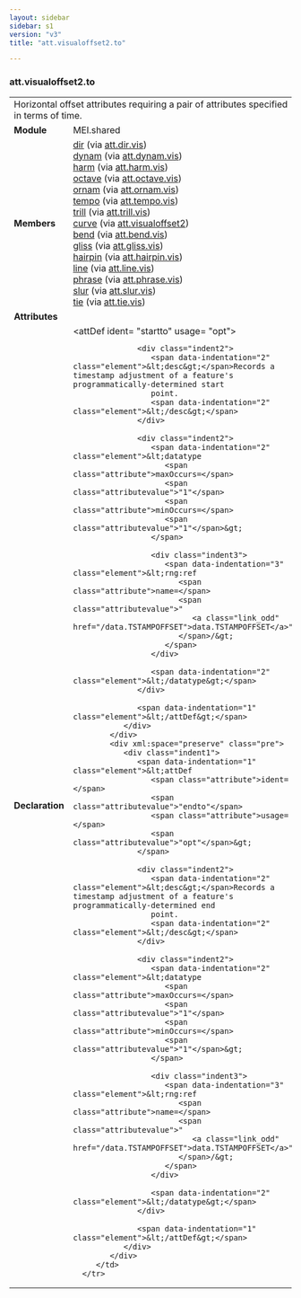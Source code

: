 ```yaml
---
layout: sidebar
sidebar: s1
version: "v3"
title: "att.visualoffset2.to"

---
```


<div class="classSpec att">
   <h3 id="att.visualoffset2.to">att.visualoffset2.to</h3>
   <table class="wovenodd">
      <tr>
         <td colspan="2" class="wovenodd-col2">Horizontal offset attributes requiring a pair of attributes specified in terms of
            time.
         </td>
      </tr>
      <tr>
         <td class="wovenodd-col1">
            <strong>Module</strong>
         </td>
         <td class="wovenodd-col2">MEI.shared</td>
      </tr>
      <tr>
         <td class="wovenodd-col1">
            <strong>Members</strong>
         </td>
         <td class="wovenodd-col2">
            <div class="parent">
               <div>
                  <a class="link_odd_elementSpec" href="/{{ page.version }}/elements/dir.html">dir</a>
                  <span> (via 
                     <a class="link_odd_classSpec" href="/{{ page.version }}/attribute-classes/att.dir.vis.html">att.dir.vis</a>)
                  </span>
               </div>
               <div>
                  <a class="link_odd_elementSpec" href="/{{ page.version }}/elements/dynam.html">dynam</a>
                  <span> (via 
                     <a class="link_odd_classSpec" href="/{{ page.version }}/attribute-classes/att.dynam.vis.html">att.dynam.vis</a>)
                  </span>
               </div>
               <div>
                  <a class="link_odd_elementSpec" href="/{{ page.version }}/elements/harm.html">harm</a>
                  <span> (via 
                     <a class="link_odd_classSpec" href="/{{ page.version }}/attribute-classes/att.harm.vis.html">att.harm.vis</a>)
                  </span>
               </div>
               <div>
                  <a class="link_odd_elementSpec" href="/{{ page.version }}/elements/octave.html">octave</a>
                  <span> (via 
                     <a class="link_odd_classSpec" href="/{{ page.version }}/attribute-classes/att.octave.vis.html">att.octave.vis</a>)
                  </span>
               </div>
               <div>
                  <a class="link_odd_elementSpec" href="/{{ page.version }}/elements/ornam.html">ornam</a>
                  <span> (via 
                     <a class="link_odd_classSpec" href="/{{ page.version }}/attribute-classes/att.ornam.vis.html">att.ornam.vis</a>)
                  </span>
               </div>
               <div>
                  <a class="link_odd_elementSpec" href="/{{ page.version }}/elements/tempo.html">tempo</a>
                  <span> (via 
                     <a class="link_odd_classSpec" href="/{{ page.version }}/attribute-classes/att.tempo.vis.html">att.tempo.vis</a>)
                  </span>
               </div>
               <div>
                  <a class="link_odd_elementSpec" href="/{{ page.version }}/elements/trill.html">trill</a>
                  <span> (via 
                     <a class="link_odd_classSpec" href="/{{ page.version }}/attribute-classes/att.trill.vis.html">att.trill.vis</a>)
                  </span>
               </div>
               <div>
                  <a class="link_odd_elementSpec" href="/{{ page.version }}/elements/curve.html">curve</a>
                  <span> (via 
                     <a class="link_odd_classSpec" href="/{{ page.version }}/attribute-classes/att.visualoffset2.html">att.visualoffset2</a>)
                  </span>
               </div>
               <div>
                  <a class="link_odd_elementSpec" href="/{{ page.version }}/elements/bend.html">bend</a>
                  <span> (via 
                     <a class="link_odd_classSpec" href="/{{ page.version }}/attribute-classes/att.bend.vis.html">att.bend.vis</a>)
                  </span>
               </div>
               <div>
                  <a class="link_odd_elementSpec" href="/{{ page.version }}/elements/gliss.html">gliss</a>
                  <span> (via 
                     <a class="link_odd_classSpec" href="/{{ page.version }}/attribute-classes/att.gliss.vis.html">att.gliss.vis</a>)
                  </span>
               </div>
               <div>
                  <a class="link_odd_elementSpec" href="/{{ page.version }}/elements/hairpin.html">hairpin</a>
                  <span> (via 
                     <a class="link_odd_classSpec" href="/{{ page.version }}/attribute-classes/att.hairpin.vis.html">att.hairpin.vis</a>)
                  </span>
               </div>
               <div>
                  <a class="link_odd_elementSpec" href="/{{ page.version }}/elements/line.html">line</a>
                  <span> (via 
                     <a class="link_odd_classSpec" href="/{{ page.version }}/attribute-classes/att.line.vis.html">att.line.vis</a>)
                  </span>
               </div>
               <div>
                  <a class="link_odd_elementSpec" href="/{{ page.version }}/elements/phrase.html">phrase</a>
                  <span> (via 
                     <a class="link_odd_classSpec" href="/{{ page.version }}/attribute-classes/att.phrase.vis.html">att.phrase.vis</a>)
                  </span>
               </div>
               <div>
                  <a class="link_odd_elementSpec" href="/{{ page.version }}/elements/slur.html">slur</a>
                  <span> (via 
                     <a class="link_odd_classSpec" href="/{{ page.version }}/attribute-classes/att.slur.vis.html">att.slur.vis</a>)
                  </span>
               </div>
               <div>
                  <a class="link_odd_elementSpec" href="/{{ page.version }}/elements/tie.html">tie</a>
                  <span> (via 
                     <a class="link_odd_classSpec" href="/{{ page.version }}/attribute-classes/att.tie.vis.html">att.tie.vis</a>)
                  </span>
               </div>
            </div>
         </td>
      </tr>
      <tr>
         <td class="wovenodd-col1">
            <strong>Attributes</strong>
         </td>
         <td class="wovenodd-col2"></td>
      </tr>
      <tr>
         <td class="wovenodd-col1">
            <strong>Declaration</strong>
         </td>
         <td class="wovenodd-col2">
            <div xml:space="preserve" class="pre">
               <div class="indent1">
                  <span data-indentation="1" class="element">&lt;attDef 
                     <span class="attribute">ident=</span>
                     <span class="attributevalue">"startto"</span> 
                     <span class="attribute">usage=</span>
                     <span class="attributevalue">"opt"</span>&gt;
                  </span>
                  
                  <div class="indent2">
                     <span data-indentation="2" class="element">&lt;desc&gt;</span>Records a timestamp adjustment of a feature's programmatically-determined start
                     point.
                     <span data-indentation="2" class="element">&lt;/desc&gt;</span>
                  </div>
                  
                  <div class="indent2">
                     <span data-indentation="2" class="element">&lt;datatype 
                        <span class="attribute">maxOccurs=</span>
                        <span class="attributevalue">"1"</span> 
                        <span class="attribute">minOccurs=</span>
                        <span class="attributevalue">"1"</span>&gt;
                     </span>
                     
                     <div class="indent3">
                        <span data-indentation="3" class="element">&lt;rng:ref 
                           <span class="attribute">name=</span>
                           <span class="attributevalue">"
                              <a class="link_odd" href="/data.TSTAMPOFFSET">data.TSTAMPOFFSET</a>"
                           </span>/&gt;
                        </span>
                     </div>
                     
                     <span data-indentation="2" class="element">&lt;/datatype&gt;</span>
                  </div>
                  
                  <span data-indentation="1" class="element">&lt;/attDef&gt;</span>
               </div>
            </div>
            <div xml:space="preserve" class="pre">
               <div class="indent1">
                  <span data-indentation="1" class="element">&lt;attDef 
                     <span class="attribute">ident=</span>
                     <span class="attributevalue">"endto"</span> 
                     <span class="attribute">usage=</span>
                     <span class="attributevalue">"opt"</span>&gt;
                  </span>
                  
                  <div class="indent2">
                     <span data-indentation="2" class="element">&lt;desc&gt;</span>Records a timestamp adjustment of a feature's programmatically-determined end
                     point.
                     <span data-indentation="2" class="element">&lt;/desc&gt;</span>
                  </div>
                  
                  <div class="indent2">
                     <span data-indentation="2" class="element">&lt;datatype 
                        <span class="attribute">maxOccurs=</span>
                        <span class="attributevalue">"1"</span> 
                        <span class="attribute">minOccurs=</span>
                        <span class="attributevalue">"1"</span>&gt;
                     </span>
                     
                     <div class="indent3">
                        <span data-indentation="3" class="element">&lt;rng:ref 
                           <span class="attribute">name=</span>
                           <span class="attributevalue">"
                              <a class="link_odd" href="/data.TSTAMPOFFSET">data.TSTAMPOFFSET</a>"
                           </span>/&gt;
                        </span>
                     </div>
                     
                     <span data-indentation="2" class="element">&lt;/datatype&gt;</span>
                  </div>
                  
                  <span data-indentation="1" class="element">&lt;/attDef&gt;</span>
               </div>
            </div>
         </td>
      </tr>
   </table>
</div>